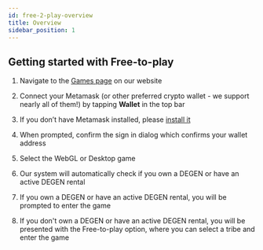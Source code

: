 ```yaml
---
id: free-2-play-overview
title: Overview
sidebar_position: 1
---
```


## Getting started with Free-to-play

1. Navigate to the [Games page](https://app.niftyleague.com/games) on our website

2. Connect your Metamask (or other preferred crypto wallet - we support nearly all of them!) by tapping **Wallet** in the top bar

3. If you don’t have Metamask installed, please [install it](https://metamask.io/)

4. When prompted, confirm the sign in dialog which confirms your wallet address

5. Select the WebGL or Desktop game

6. Our system will automatically check if you own a DEGEN or have an active DEGEN rental

7. If you own a DEGEN or have an active DEGEN rental, you will be prompted to enter the game

8. If you don't own a DEGEN or have an active DEGEN rental, you will be presented with the Free-to-play option, where you can select a tribe and enter the game
